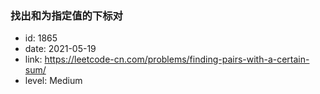 ### 找出和为指定值的下标对

* id: 1865
* date: 2021-05-19
* link: https://leetcode-cn.com/problems/finding-pairs-with-a-certain-sum/
* level: Medium

